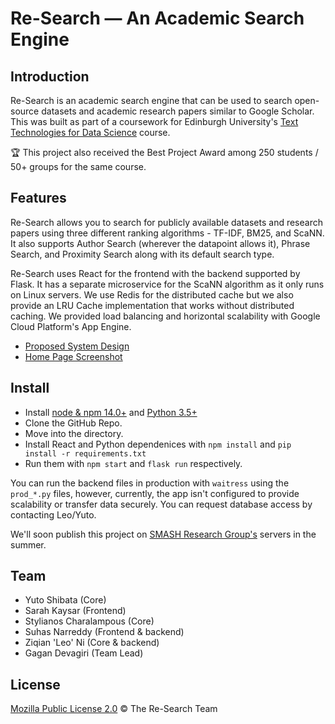 # Re-Search — An Academic Search Engine


## Introduction

Re-Search is an academic search engine that can be used to search open-source datasets and academic research papers similar to Google Scholar. This was built as part of a coursework for Edinburgh University's [Text Technologies for Data Science](http://www.drps.ed.ac.uk/21-22/dpt/cxinfr11145.htm) course.

🏆 This project also received the Best Project Award among 250 students / 50+ groups for the same course. 


## Features

Re-Search allows you to search for publicly available datasets and research papers using three different ranking algorithms - TF-IDF, BM25, and ScaNN. It also supports Author Search (wherever the datapoint allows it), Phrase Search, and Proximity Search along with its default search type. 

Re-Search uses React for the frontend with the backend supported by Flask. It has a separate microservice for the ScaNN algorithm as it only runs on Linux servers. We use Redis for the distributed cache but we also provide an LRU Cache implementation that works without distributed caching. We provided load balancing and horizontal scalability with Google Cloud Platform's App Engine.

- [Proposed System Design](public/system_design.jpg)
- [Home Page Screenshot](public/homepage_screenshot.jpg)


## Install

- Install [node & npm 14.0+](https://docs.npmjs.com/downloading-and-installing-node-js-and-npm) and [Python 3.5+](https://www.python.org/downloads/)
- Clone the GitHub Repo.
- Move into the directory.
- Install React and Python dependenices with ``npm install`` and ``pip install -r requirements.txt``
- Run them with ``npm start`` and ``flask run`` respectively.

You can run the backend files in production with ``waitress`` using the ``prod_*.py`` files, however, currently, the app isn't configured to provide scalability or transfer data securely. You can request database access by contacting Leo/Yuto.

We'll soon publish this project on [SMASH Research Group's](https://smash.inf.ed.ac.uk/) servers in the summer.



## Team

- Yuto Shibata (Core)
- Sarah Kaysar (Frontend)
- Stylianos Charalampous (Core)
- Suhas Narreddy (Frontend & backend)
- Ziqian 'Leo' Ni (Core & backend)
- Gagan Devagiri (Team Lead)



## License

[Mozilla Public License 2.0](https://github.com/GaganSD/ttds-cw3-research-team/LICENSE) ©️ The Re-Search Team
